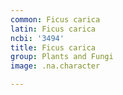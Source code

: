 ```yaml
---
common: Ficus carica
latin: Ficus carica
ncbi: '3494'
title: Ficus carica
group: Plants and Fungi
image: .na.character

---
```

